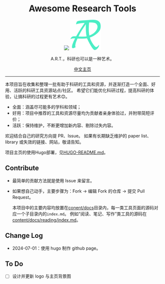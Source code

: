 <div align=center>

# Awesome Research Tools
<a href="https://les1ie.github.io/Awesome-research-tools">
<img src="https://img.shields.io/badge/ART-Awesome Research Tools-4beec5"/></a>

<img src="static/images/ART.svg" width="100px" height="100px"/>

A.R.T.，科研也可以是一种艺术。

[中文主页](https://les1ie.github.io/Awesome-research-tools/)

</div>

---

本项目旨在收集和整理一批有助于科研的工具和资源，并逐渐打造一个全面、好用、活跃的科研工具资源站点/社区。
希望它们能优化科研过程，提高科研的体验，让搞科研的过程更有艺术😊。

- 全面：涵盖尽可能多的学科和领域；
- 好用：项目中推荐的工具和资源尽量均为贡献者亲身体验过，并附带简短评价；
- 活跃：保持维护，不断更增加新内容、剔除过失内容。

欢迎结合自己的研究方向提 PR、Issue。
如果有长期缺乏维护的 paper list、library 或失效的链接、网站，敬请告知。

项目主页的使用Hugo部署，见[HUGO-README.md](HUGO-README.md)。

## Contribute

- 最简单的贡献方法就是使用 Issue 来留言。
- 如果想自己动手，主要步骤为：Fork → 编辑 Fork 的仓库 → 提交 Pull Request。

  本项目中的主要内容均放置在[conent/docs](conent/docs)目录内，每一类工具页面的源码对应一个子目录内的`index.md`。
  例如“阅读、笔记、写作”类工具的源码在[content/docs/reading/index.md](content/docs/reading/index.md)。

## Change Log

- 2024-07-01：使用 hugo 制作 github page。

## To Do

- [ ] 设计并更新 logo 与主页背景图
